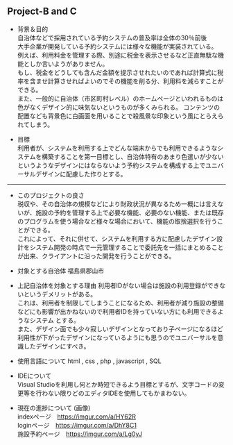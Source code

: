 ﻿Project-B and C
--
+ 背景＆目的  
 自治体などで採用されている予約システムの普及率は全体の30％前後  
 大手企業が開発している予約システムには様々な機能が実装されている。  
 例えば、利用料金を管理する際、別途に税金を表示させるなど正直無駄な機能としか言いようがありません。  
 もし、税金をどうしても含んだ金額を提示させれたいのであれば計算式に税率を含ませ計算させればよいのでその機能を削る分、利用料を減らすことができる。  
 また、一般的に自治体（市区町村レベル）のホームページといわれるものは色がなくデザイン的に味気ないというものが多くみられる。
 コンテンツの配置なども背景色に白画面を用いることで殺風景な印象という風にとらえられてしまう。
  
+ 目標  
 利用者が、システムを利用する上でどんな端末からでも利用できるようなシステムを構築することを第一目標とし、自治体特有のあまり色遣いが少ないというようなデザインにはならないよう予約システムを構成する上でユニバーサルデザインに配慮した作りとする。  
  
--------  
+ このプロジェクトの良さ  
 税収や、その自治体の規模などにより財政状況が異なるため一概には言えないが、施設の予約を管理する上で必要な機能、必要のない機能、または既存のプログラムを使う場合など様々な場合において、機能の取捨選択を行うことができる。  
 これによって、それに併せて、システムを利用する方に配慮したデザイン設計をシステム開発の時点で一元管理することで委託先を一括にまとめることが出来、クライアントに沿った開発を行うことができる。  
  
+ 対象とする自治体 福島県郡山市  

+ 上記自治体を対象とする理由  利用者IDがない場合は施設の利用登録ができないというデメリットがある。  
 これは、利用者を制限してしまうことになるため、利用者が減り施設の整備などにも影響が出かねないので利用者IDを持っていない方にも利用できるようなシステム  とする。  
 また、デザイン面でも少々寂しいデザインとなっており子ページになるほど利用性が下がったデザインになっているようにも思うのでユニバーサルを意識したデザインにすべき。   

+ 使用言語について 
 html , css , php , javascript , SQL  

+ IDEについて  
 Visual Studioを利用し何とか時短できるよう目標とするが、文字コードの変更等を行わない限りどのエディタIDEを使用してもかまわない。  

+ 現在の進捗について (画像)  
 indexページ　https://imgur.com/a/HY62R  
 loginページ　https://imgur.com/a/DhY8C1  
 施設予約ページ　https://imgur.com/a/Lg0yJ  
